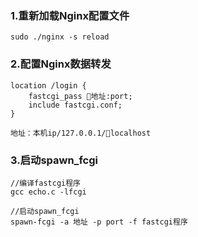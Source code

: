 ### 1.重新加载Nginx配置文件
 ``` 
 sudo ./nginx -s reload
```

### 2.配置Nginx数据转发
```
location /login {
    fastcgi_pass 地址:port;
    include fastcgi.conf;
}

地址：本机ip/127.0.0.1/localhost

```
### 3.启动spawn_fcgi
```
//编译fastcgi程序
gcc echo.c -lfcgi

//启动spawn_fcgi
spawn-fcgi -a 地址 -p port -f fastcgi程序
```